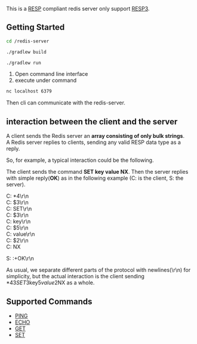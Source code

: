 This is a [RESP](https://redis.io/docs/latest/develop/reference/protocol-spec/) compliant redis server only support [RESP3](https://github.com/redis/redis-specifications/blob/master/protocol/RESP3.md).<br>
## Getting Started
```bash
cd /redis-server

./gradlew build

./gradlew run
```

1. Open command line interface
2. execute under command
```bash
nc localhost 6379
```
Then cli can communicate with the redis-server.
## interaction between the client and the server
A client sends the Redis server an **array consisting of only bulk strings**.<br>
A Redis server replies to clients, sending any valid RESP data type as a reply.<br>

So, for example, a typical interaction could be the following.

The client sends the command **SET key value NX**. Then the server replies with simple reply(**OK**) as in the following example (C: is the client, S: the server).

C: *4\r\n<br>
C: $3\r\n<br>
C: SET\r\n<br>
C: $3\r\n<br>
C: key\r\n<br>
C: $5\r\n<br>
C: value\r\n<br>
C: $2\r\n<br>
C: NX

S: :+OK\r\n<br>

As usual, we separate different parts of the protocol with newlines(\r\n) for simplicity, but the actual interaction is the client sending *4$3SET$3key$5value$2NX as a whole.

## Supported Commands
- [PING](https://redis.io/docs/latest/commands/ping/)
- [ECHO](https://redis.io/docs/latest/commands/echo/)
- [GET](https://redis.io/docs/latest/commands/get/)
- [SET](https://redis.io/docs/latest/commands/set/)